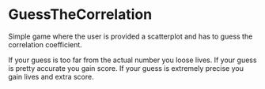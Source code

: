 # GuessTheCorrelation
Simple game where the user is provided a scatterplot and has to guess the correlation coefficient. 

If your guess is too far from the actual number you loose lives.
If your guess is pretty accurate you gain score.
If your guess is extremely precise you gain lives and extra score.

